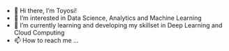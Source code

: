 - 👋 Hi there, I’m Toyosi!
- 👀 I’m interested in Data Science, Analytics and Machine Learning
- 🌱 I’m currently learning and developing my skillset in Deep Learning and Cloud Computing
- 📫 How to reach me ...

<!---
toyobam92/toyobam92 is a ✨ special ✨ repository because its `README.md` (this file) appears on your GitHub profile.
You can click the Preview link to take a look at your changes.
--->
